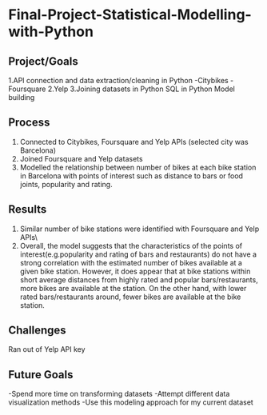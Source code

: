 # Final-Project-Statistical-Modelling-with-Python

## Project/Goals
1.API connection and data extraction/cleaning in Python
-Citybikes
-Foursquare
2.Yelp
3.Joining datasets in Python
SQL in Python
Model building

## Process
1. Connected to Citybikes, Foursquare and Yelp APIs (selected city was Barcelona)
2. Joined Foursquare and Yelp datasets
3. Modelled the relationship between number of bikes at each bike station in Barcelona with points of interest such as distance to bars or food joints, popularity and rating.

## Results
1. Similar number of bike stations were identified with Foursquare and Yelp APIs\
2. Overall, the model suggests that the characteristics of the points of interest(e.g.popularity and rating of bars and restaurants) do not have a strong correlation with the estimated number of bikes available at a given bike station. However, it does appear that at bike stations within short average distances from highly rated and popular bars/restaurants, more bikes are available at the station. On the other hand, with lower rated bars/restaurants around, fewer bikes are available at the bike station.

## Challenges 
Ran out of Yelp API key

## Future Goals
-Spend more time on transforming datasets 
-Attempt different data visualization methods
-Use this modeling approach for my current dataset
